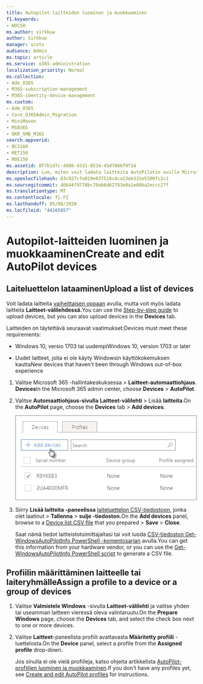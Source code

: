 ```yaml
---
title: Autopilot-laitteiden luominen ja muokkaaminen
f1.keywords:
- NOCSH
ms.author: sirkkuw
author: Sirkkuw
manager: scotv
audience: Admin
ms.topic: article
ms.service: o365-administration
localization_priority: Normal
ms.collection:
- Adm_O365
- M365-subscription-management
- M365-identity-device-management
ms.custom:
- Adm_O365
- Core_O365Admin_Migration
- MiniMaven
- MSB365
- OKR_SMB_M365
search.appverid:
- BCS160
- MET150
- MOE150
ms.assetid: 0f7b1d7c-4086-4331-8534-45d7886f9f34
description: Lue, miten voit ladata laitteita AutoPilotin avulla Microsoft 365 Business Premiumissa. Voit määrittää profiilin laitteelle tai laiteryhmälle.
ms.openlocfilehash: 83c027cfe019e037518c4ca13eb331e5300fc2c1
ms.sourcegitcommit: 46644f9778bc70ab6d62783e0a1e60ba2eccc27f
ms.translationtype: MT
ms.contentlocale: fi-FI
ms.lasthandoff: 05/08/2020
ms.locfileid: "44165857"
---
```

# <a name="create-and-edit-autopilot-devices"></a><span data-ttu-id="1c082-104">Autopilot-laitteiden luominen ja muokkaaminen</span><span class="sxs-lookup"><span data-stu-id="1c082-104">Create and edit AutoPilot devices</span></span>

## <a name="upload-a-list-of-devices"></a><span data-ttu-id="1c082-105">Laiteluettelon lataaminen</span><span class="sxs-lookup"><span data-stu-id="1c082-105">Upload a list of devices</span></span>

<span data-ttu-id="1c082-106">Voit ladata laitteita [vaiheittaisen oppaan](add-autopilot-devices-and-profile.md) avulla, mutta voit myös ladata laitteita **Laitteet-välilehdessä.**</span><span class="sxs-lookup"><span data-stu-id="1c082-106">You can use the [Step-by-step guide](add-autopilot-devices-and-profile.md) to upload devices, but you can also upload devices in the **Devices** tab.</span></span> 
  
<span data-ttu-id="1c082-107">Laitteiden on täytettävä seuraavat vaatimukset:</span><span class="sxs-lookup"><span data-stu-id="1c082-107">Devices must meet these requirements:</span></span>
  
- <span data-ttu-id="1c082-108">Windows 10, versio 1703 tai uudempi</span><span class="sxs-lookup"><span data-stu-id="1c082-108">Windows 10, version 1703 or later</span></span>
    
- <span data-ttu-id="1c082-109">Uudet laitteet, joita ei ole käyty Windowsin käyttökokemuksen kautta</span><span class="sxs-lookup"><span data-stu-id="1c082-109">New devices that haven't been through Windows out-of-box experience</span></span>

1. <span data-ttu-id="1c082-110">Valitse Microsoft 365 -hallintakeskuksessa \> **Laitteet-automaattiohjaus**. **Devices**</span><span class="sxs-lookup"><span data-stu-id="1c082-110">In the Microsoft 365 admin center, choose **Devices** \> **AutoPilot**.</span></span>
  
2. <span data-ttu-id="1c082-111">Valitse **Automaattiohjaus-sivulla** **Laitteet-välilehti** \> Lisää **laitteita**.</span><span class="sxs-lookup"><span data-stu-id="1c082-111">On the **AutoPilot** page, choose the **Devices** tab \> **Add devices**.</span></span>
    
    ![In the Devices tab, choose Add devices.](../media/6ba81e22-c873-40ad-8a72-ce64d15ea6ba.png)
  
3. <span data-ttu-id="1c082-113">Siirry **Lisää laitteita -paneelissa** [laiteluettelon CSV-tiedostoon,](https://docs.microsoft.com/microsoft-365/admin/misc/device-list) jonka olet laatinut \> **Tallenna** \> **sulje -tiedoston.**</span><span class="sxs-lookup"><span data-stu-id="1c082-113">On the **Add devices** panel, browse to a [Device list CSV file](https://docs.microsoft.com/microsoft-365/admin/misc/device-list) that you prepared \> **Save** \> **Close**.</span></span>
    
    <span data-ttu-id="1c082-114">Saat nämä tiedot laitteistotoimittajaltasi tai voit luoda [CSV-tiedoston Get-WindowsAutoPilotInfo PowerShell -komentosarjan](https://www.powershellgallery.com/packages/Get-WindowsAutoPilotInfo) avulla.</span><span class="sxs-lookup"><span data-stu-id="1c082-114">You can get this information from your hardware vendor, or you can use the [Get-WindowsAutoPilotInfo PowerShell script](https://www.powershellgallery.com/packages/Get-WindowsAutoPilotInfo) to generate a CSV file.</span></span> 
    
## <a name="assign-a-profile-to-a-device-or-a-group-of-devices"></a><span data-ttu-id="1c082-115">Profiilin määrittäminen laitteelle tai laiteryhmälle</span><span class="sxs-lookup"><span data-stu-id="1c082-115">Assign a profile to a device or a group of devices</span></span>

1. <span data-ttu-id="1c082-116">Valitse **Valmistele Windows** -sivulla **Laitteet-välilehti** ja valitse yhden tai useamman laitteen vieressä oleva valintaruutu.</span><span class="sxs-lookup"><span data-stu-id="1c082-116">On the **Prepare Windows** page, choose the **Devices** tab, and select the check box next to one or more devices.</span></span> 
    
2. <span data-ttu-id="1c082-117">Valitse **Laitteet**-paneelista profiili avattavasta **Määritetty profiili** -luettelosta.</span><span class="sxs-lookup"><span data-stu-id="1c082-117">On the **Device** panel, select a profile from the **Assigned profile** drop-down.</span></span> 
    
    <span data-ttu-id="1c082-118">Jos sinulla ei ole vielä profiileja, katso ohjeita artikkelista [AutoPilot-profiilien luominen ja muokkaaminen](create-and-edit-autopilot-profiles.md).</span><span class="sxs-lookup"><span data-stu-id="1c082-118">If you don't have any profiles yet, see [Create and edit AutoPilot profiles](create-and-edit-autopilot-profiles.md) for instructions.</span></span> 
    
